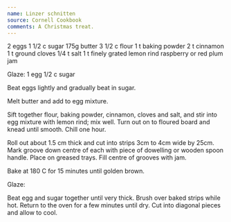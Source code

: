 ```yaml
---
name: Linzer schnitten
source: Cornell Cookbook
comments: A Christmas treat.
---
```


2 eggs
1 1/2 c sugar
175g butter
3 1/2 c flour
1 t baking powder
2 t cinnamon
1 t ground cloves
1/4 t salt
1 t finely grated lemon rind
raspberry or red plum jam

Glaze:
1 egg
1/2 c sugar

Beat eggs lightly and gradually beat in sugar.

Melt butter and add to egg mixture.

Sift together flour, baking powder, cinnamon, cloves and salt, and stir into egg mixture with lemon rind; mix well.  Turn out on to floured board and knead until smooth.  Chill one hour.

Roll out about 1.5 cm thick and cut into strips 3cm to 4cm wide by 25cm.  Mark groove down centre of each with piece of dowelling or wooden spoon handle.  Place on greased trays.   Fill centre of grooves with jam.

Bake at 180 C for 15 minutes until golden brown.

Glaze:

Beat egg and sugar together until very thick.  Brush over baked strips while hot.  Return to the oven for a few minutes until dry.  Cut into diagonal pieces and allow to cool.


